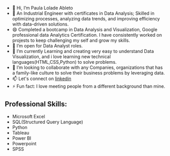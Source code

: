 - 👋 Hi, I’m Paula Lolade Ableto
- 💞️ An Industrial Engineer with certificates in Data Analysis; Skilled in optimizing processes, analyzing data trends, and improving efficiency with data-driven solutions.
- 😄 Completed a bootcamp in Data Analysis and Visualization, Google professional data Analytics Certification. I have consistently worked on projests to keep challenging my self and grow my skills.
- 👀 I’m open for Data Analyst roles.
- 🌱 I’m currently Learning and creating very easy to understand Data Visualization, and i love learning new technical languages(HTML,CSS,Python) to solve problems.
- 💞️ I’m looking to collaborate with any Companies, organizations that has a family-like culture to solve their business problems by leveraging data.
- 📫 Let's connect on [linkedin](https://linkedin.com/in/paula-ableto-48664718b)
- ⚡ Fun fact: I love meeting people from a different background than mine.

  
## Professional Skills:
  
- Microsoft Excel
- SQL(Structured Query Language)
- Python
- Tableau
- Power BI
- Powerpoint
- SPSS

<!---
lolade-ab/lolade-ab is a ✨ special ✨ repository because its `README.md` (this file) appears on your GitHub profile.
You can click the Preview link to take a look at your changes.
--->
